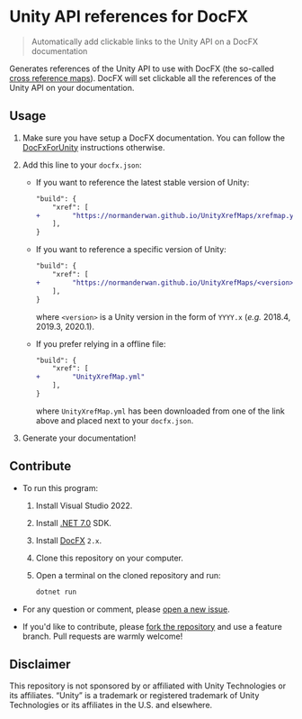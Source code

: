# Unity API references for DocFX

> Automatically add clickable links to the Unity API on a DocFX documentation

Generates references of the Unity API to use with DocFX (the so-called
[cross reference maps](https://dotnet.github.io/docfx/tutorial/links_and_cross_references.html#cross-reference-between-projects)).
DocFX will set clickable all the references of the Unity API on your documentation.

## Usage

1. Make sure you have setup a DocFX documentation.
   You can follow the [DocFxForUnity](https://github.com/NormandErwan/DocFxForUnity) instructions otherwise.

2. Add this line to your `docfx.json`:

    - If you want to reference the latest stable version of Unity:

        ```diff
        "build": {
            "xref": [
        +        "https://normanderwan.github.io/UnityXrefMaps/xrefmap.yml"
            ],
        }
        ```

    - If you want to reference a specific version of Unity:

        ```diff
        "build": {
            "xref": [
        +        "https://normanderwan.github.io/UnityXrefMaps/<version>/xrefmap.yml"
            ],
        }
        ```

      where `<version>` is a Unity version in the form of `YYYY.x` (*e.g.* 2018.4, 2019.3, 2020.1).

   - If you prefer relying in a offline file:
   
        ```diff
        "build": {
            "xref": [
        +        "UnityXrefMap.yml"
            ],
        }
        ```
        
      where `UnityXrefMap.yml` has been downloaded from one of the link above and placed next to your `docfx.json`. 

3. Generate your documentation!



## Contribute

- To run this program:

    1. Install Visual Studio 2022.
    2. Install [.NET 7.0](https://dotnet.microsoft.com/download/dotnet) SDK.
    3. Install [DocFX](https://github.com/dotnet/docfx/) `2.x`.
    4. Clone this repository on your computer.
    5. Open a terminal on the cloned repository and run:

        ```sh
        dotnet run
        ```

- For any question or comment, please [open a new issue](https://github.com/NormandErwan/UnityXrefMaps/issues/new).

- If you'd like to contribute, please [fork the repository](https://github.com/NormandErwan/UnityXrefMaps/fork) and use a
feature branch. Pull requests are warmly welcome!

## Disclaimer

This repository is not sponsored by or affiliated with Unity Technologies or its affiliates.
“Unity” is a trademark or registered trademark of Unity Technologies or its affiliates in the U.S. and elsewhere.
